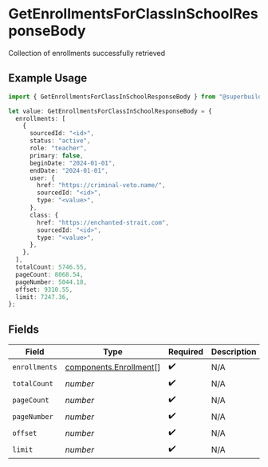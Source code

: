 # GetEnrollmentsForClassInSchoolResponseBody

Collection of enrollments successfully retrieved

## Example Usage

```typescript
import { GetEnrollmentsForClassInSchoolResponseBody } from "@superbuilders/oneroster/models/operations";

let value: GetEnrollmentsForClassInSchoolResponseBody = {
  enrollments: [
    {
      sourcedId: "<id>",
      status: "active",
      role: "teacher",
      primary: false,
      beginDate: "2024-01-01",
      endDate: "2024-01-01",
      user: {
        href: "https://criminal-veto.name/",
        sourcedId: "<id>",
        type: "<value>",
      },
      class: {
        href: "https://enchanted-strait.com",
        sourcedId: "<id>",
        type: "<value>",
      },
    },
  ],
  totalCount: 5746.55,
  pageCount: 8068.54,
  pageNumber: 5044.18,
  offset: 9310.55,
  limit: 7247.36,
};
```

## Fields

| Field                                                            | Type                                                             | Required                                                         | Description                                                      |
| ---------------------------------------------------------------- | ---------------------------------------------------------------- | ---------------------------------------------------------------- | ---------------------------------------------------------------- |
| `enrollments`                                                    | [components.Enrollment](../../models/components/enrollment.md)[] | :heavy_check_mark:                                               | N/A                                                              |
| `totalCount`                                                     | *number*                                                         | :heavy_check_mark:                                               | N/A                                                              |
| `pageCount`                                                      | *number*                                                         | :heavy_check_mark:                                               | N/A                                                              |
| `pageNumber`                                                     | *number*                                                         | :heavy_check_mark:                                               | N/A                                                              |
| `offset`                                                         | *number*                                                         | :heavy_check_mark:                                               | N/A                                                              |
| `limit`                                                          | *number*                                                         | :heavy_check_mark:                                               | N/A                                                              |